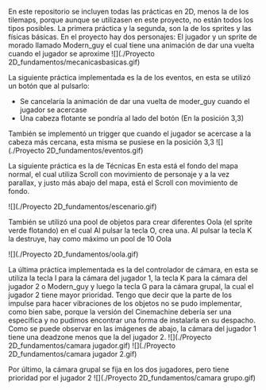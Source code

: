 En este repositorio se incluyen todas las prácticas en 2D, menos la de los tilemaps, porque aunque se utilizasen en este proyecto,
no están todos los tipos posibles.
La primera práctica y la segunda, son la de los sprites y las físicas básicas.
En el proyecto hay dos personajes: El jugador y un sprite de morado llamado Modern_guy el cual tiene una animación de dar una vuelta cuando el jugador se aproxime
![](./Proyecto 2D_fundamentos/mecanicasbasicas.gif)

La siguiente práctica implementada es la de los eventos, en esta se utilizó un botón que al pulsarlo:
- Se cancelaría la animación de dar una vuelta de moder_guy cuando el jugador se acercase
- Una cabeza flotante se pondría al lado del botón (En la posición 3,3)

También se implementó un trigger que cuando el jugador se acercase a la cabeza más cercana, esta misma se pusiese en la posición 3,3
![](./Proyecto 2D_fundamentos/eventos.gif)

La siguiente práctica es la de Técnicas
En esta está el fondo del mapa normal, el cual utiliza Scroll con movimiento de personaje y a la vez parallax, y justo más abajo del mapa,
está el Scroll con movimiento de fondo.

![](./Proyecto 2D_fundamentos/escenario.gif)

También se utilizó una pool de objetos para crear diferentes Oola (el sprite verde flotando) en el cual Al pulsar la tecla O, crea una.
Al pulsar la tecla K la destruye, hay como máximo un pool de 10 Oola

![](./Proyecto 2D_fundamentos/oola.gif)

La última práctica implementada es la del controlador de cámara, en esta se utiliza la tecla I para la cámara del jugador 1,
la tecla K para la cámara del jugador 2 o Modern_guy y luego la tecla G para la cámara grupal, la cual el jugador 2 tiene mayor prioridad.
Tengo que decir que la parte de los impulse para hacer vibraciones de los objetos no se pudo implementar, como bien sabe, porque la versión
del Cinemachine debería ser una específica y no pudimos encontrar una forma de instalarla en su despacho. 
Como se puede observar en las imágenes de abajo, la cámara del jugador 1 tiene una deadzone menos que la del jugador 2.
![](./Proyecto 2D_fundamentos/camara jugador.gif)
![](./Proyecto 2D_fundamentos/camara jugador 2.gif)

Por último, la cámara grupal se fija en los dos jugadores, pero tiene prioridad por el jugador 2
![](./Proyecto 2D_fundamentos/camara grupo.gif)
